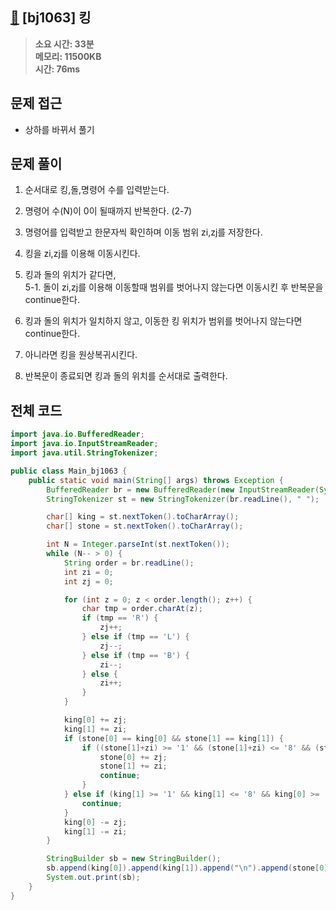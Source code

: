 ## [👑](https://www.acmicpc.net/problem/1063) [bj1063] 킹

> **소요 시간: 33분<br>
> 메모리: 11500KB<br>
> 시간: 76ms**

## 문제 접근

- 상하를 바뀌서 풀기

## 문제 풀이

1. 순서대로 킹,돌,명령어 수를 입력받는다.

2. 명령어 수(N)이 0이 될때까지 반복한다. (2-7)

3. 명령어를 입력받고 한문자씩 확인하며 이동 범위 zi,zj를 저장한다.

4. 킹을 zi,zj를 이용해 이동시킨다.

5. 킹과 돌의 위치가 같다면,<br>
   5-1. 돌이 zi,zj를 이용해 이동할때 범위를 벗어나지 않는다면 이동시킨 후 반복문을 continue한다.<br>

6. 킹과 돌의 위치가 일치하지 않고, 이동한 킹 위치가 범위를 벗어나지 않는다면 continue한다.

7. 아니라면 킹을 원상복귀시킨다.

8. 반복문이 종료되면 킹과 돌의 위치를 순서대로 출력한다.

## 전체 코드

```java
import java.io.BufferedReader;
import java.io.InputStreamReader;
import java.util.StringTokenizer;

public class Main_bj1063 {
    public static void main(String[] args) throws Exception {
        BufferedReader br = new BufferedReader(new InputStreamReader(System.in));
        StringTokenizer st = new StringTokenizer(br.readLine(), " ");

        char[] king = st.nextToken().toCharArray();
        char[] stone = st.nextToken().toCharArray();

        int N = Integer.parseInt(st.nextToken());
        while (N-- > 0) {
            String order = br.readLine();
            int zi = 0;
            int zj = 0;

            for (int z = 0; z < order.length(); z++) {
                char tmp = order.charAt(z);
                if (tmp == 'R') {
                    zj++;
                } else if (tmp == 'L') {
                    zj--;
                } else if (tmp == 'B') {
                    zi--;
                } else {
                    zi++;
                }
            }

            king[0] += zj;
            king[1] += zi;
            if (stone[0] == king[0] && stone[1] == king[1]) {
                if ((stone[1]+zi) >= '1' && (stone[1]+zi) <= '8' && (stone[0]+zj) >= 'A' && (stone[0]+zj) <= 'H'){
                    stone[0] += zj;
                    stone[1] += zi;
                    continue;
                }
            } else if (king[1] >= '1' && king[1] <= '8' && king[0] >= 'A' && king[0] <= 'H') {
                continue;
            }
            king[0] -= zj;
            king[1] -= zi;
        }

        StringBuilder sb = new StringBuilder();
        sb.append(king[0]).append(king[1]).append("\n").append(stone[0]).append(stone[1]);
        System.out.print(sb);
    }
}
```
